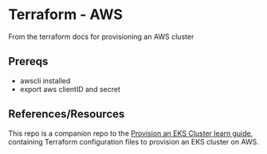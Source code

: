 # Terraform - AWS

From the terraform docs for provisioning an AWS cluster

## Prereqs

- awscli installed
- export aws clientID and secret


## References/Resources

This repo is a companion repo to the [Provision an EKS Cluster learn guide](https://learn.hashicorp.com/terraform/kubernetes/provision-eks-cluster), containing
Terraform configuration files to provision an EKS cluster on AWS.
